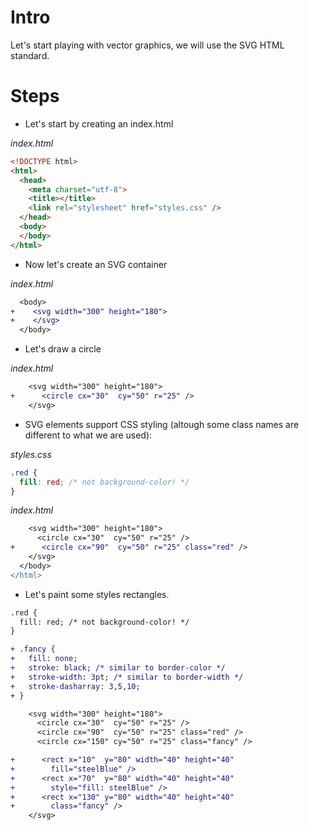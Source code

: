 # Intro

Let's start playing with vector graphics, we will use the SVG HTML standard.

# Steps

- Let's start by creating an index.html

_index.html_

```html
<!DOCTYPE html>
<html>
  <head>
    <meta charset="utf-8">
    <title></title>
    <link rel="stylesheet" href="styles.css" />
  </head>
  <body>
  </body>
</html>
```

- Now let's create an SVG container

_index.html_

```diff
  <body>
+    <svg width="300" height="180">
+    </svg>  
  </body>
```

- Let's draw a circle

_index.html_

```diff
    <svg width="300" height="180">
+      <circle cx="30"  cy="50" r="25" />
    </svg>
```

- SVG elements support CSS styling (altough some class names are different to what we are used):

_styles.css_

```css
.red {
  fill: red; /* not background-color! */
}
```

_index.html_

```diff
    <svg width="300" height="180">
      <circle cx="30"  cy="50" r="25" />
+      <circle cx="90"  cy="50" r="25" class="red" />
    </svg>
  </body>
</html>
```

- Let's paint some styles rectangles.

```diff
.red {
  fill: red; /* not background-color! */
}

+ .fancy {
+   fill: none;
+   stroke: black; /* similar to border-color */
+   stroke-width: 3pt; /* similar to border-width */
+   stroke-dasharray: 3,5,10;
+ }
```

```diff
    <svg width="300" height="180">
      <circle cx="30"  cy="50" r="25" />
      <circle cx="90"  cy="50" r="25" class="red" />
      <circle cx="150" cy="50" r="25" class="fancy" />

+      <rect x="10"  y="80" width="40" height="40"
+        fill="steelBlue" />
+      <rect x="70"  y="80" width="40" height="40"
+        style="fill: steelBlue" />
+      <rect x="130" y="80" width="40" height="40"
+        class="fancy" />
    </svg>
```

